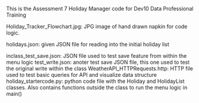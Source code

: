 This is the Assessment 7 Holiday Manager code for Dev10 Data Professional Training

Holiday_Tracker_Flowchart.jpg: JPG image of hand drawn napkin for code logic.


holidays.json: given JSON file for reading into the initial holiday list


inclass_test_save.json: JSON file used to test save feature from within the menu logic
test_write.json: anoter test save JSON file, this one used to test the original write within the class
WeatherAPI_HTTPRequests.http: HTTP file used to test basic queries for API and visualize data structure
holiday_startercode.py: python code file with the Holiday and HolidayList classes. Also contains functions outside the class to run the menu logic in main()
